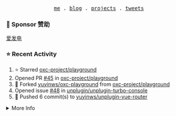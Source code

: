 <p align="center">
  <samp>
    <a href="https://yuy1n.io">me</a> .
    <a href="https://yuy1n.io/blog">blog</a> .
    <a href="https://yuy1n.io/projects">projects</a> .
    <a href="https://twitter.com/yuyinws">tweets</a>
  </samp>
</p>

### 💖 Sponsor 赞助

[爱发电](https://afdian.com/a/yuyinws)

### ⭐️ Recent Activity
<!--RECENT_ACTIVITY:start-->
1. ⭐️ Starred [oxc-project/playground](https://github.com/oxc-project/playground)<br>
2. Opened PR [#45](https://github.com/oxc-project/playground/pull/45) in [oxc-project/playground](https://github.com/oxc-project/playground)<br>
3. 🍴 Forked [yuyinws/oxc-playground](undefined) from [oxc-project/playground](https://github.com/oxc-project/playground)<br>
4. Opened issue [#48](https://github.com/unplugin/unplugin-turbo-console/issues/48) in [unplugin/unplugin-turbo-console](https://github.com/unplugin/unplugin-turbo-console)<br>
5. 💪 Pushed 6 commit(s) to [yuyinws/unplugin-vue-router](https://github.com/yuyinws/unplugin-vue-router)<br>
<!--RECENT_ACTIVITY:end-->

<details>
  <summary>
  More Info
  </summary>

[![wakatime](https://wakatime.com/badge/user/51143705-a99d-4e70-b101-fd9e1cb44e71.svg)](https://wakatime.com/@51143705-a99d-4e70-b101-fd9e1cb44e71)

<img src="https://cdn.jsdelivr.net/gh/yuyinws/yuyinws/gitmand.svg" />
<br />
<img src="https://card.yuy1n.io/card/76561198340841543/dark,bg-game-1850570" />
<br />
<img src="https://cdn.jsdelivr.net/gh/yuyinws/yuyinws/github-metrics.svg" />
</details>
